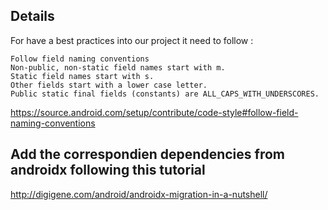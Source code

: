 ## Details
For have a best practices into our project it need to follow :

```
Follow field naming conventions
Non-public, non-static field names start with m.
Static field names start with s.
Other fields start with a lower case letter.
Public static final fields (constants) are ALL_CAPS_WITH_UNDERSCORES.
```

https://source.android.com/setup/contribute/code-style#follow-field-naming-conventions 

## Add the correspondien dependencies from androidx following this tutorial

http://digigene.com/android/androidx-migration-in-a-nutshell/
